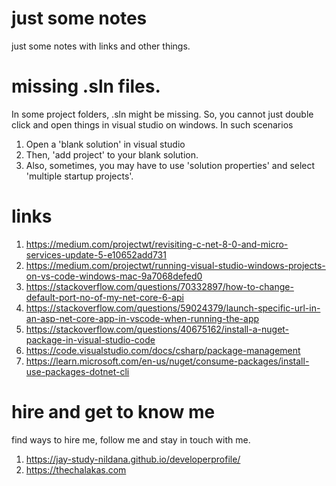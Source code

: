 # just some notes

just some notes with links and other things.

# missing .sln files.

In some project folders, .sln might be missing. So, you cannot just double click and open things in visual studio on windows. In such scenarios

1. Open a 'blank solution' in visual studio
1. Then, 'add project' to your blank solution.
1. Also, sometimes, you may have to use 'solution properties' and select 'multiple startup projects'.

# links

1. https://medium.com/projectwt/revisiting-c-net-8-0-and-micro-services-update-5-e10652add731
1. https://medium.com/projectwt/running-visual-studio-windows-projects-on-vs-code-windows-mac-9a7068defed0
1. https://stackoverflow.com/questions/70332897/how-to-change-default-port-no-of-my-net-core-6-api
1. https://stackoverflow.com/questions/59024379/launch-specific-url-in-an-asp-net-core-app-in-vscode-when-running-the-app
1. https://stackoverflow.com/questions/40675162/install-a-nuget-package-in-visual-studio-code 
1. https://code.visualstudio.com/docs/csharp/package-management
1. https://learn.microsoft.com/en-us/nuget/consume-packages/install-use-packages-dotnet-cli

# hire and get to know me

find ways to hire me, follow me and stay in touch with me.

1. https://jay-study-nildana.github.io/developerprofile/
1. https://thechalakas.com